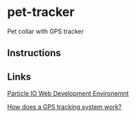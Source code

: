 # pet-tracker
Pet collar with GPS tracker

## Instructions




## Links

[Particle IO Web Development Environemnt](https://build.particle.io)

[How does a GPS tracking system work?](https://www.eetimes.com/document.asp?doc_id=1278363)



